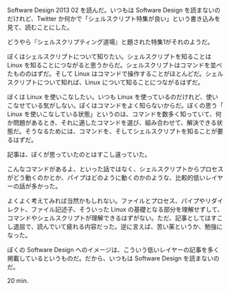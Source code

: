 Software Design 2013 02 を読んだ。いつもは Software Design を読まないのだけれど、Twitter か何かで「シェルスクリプト特集が良い」という書き込みを見て、読むことにした。

どうやら『シェルスクリプティング道場』と題された特集1がそれのようだ。

ぼくはシェルスクリプトについて知りたい。シェルスクリプトを知ることは Linux を知ることにつながると思うからだ。シェルスクリプトはコマンドを並べたもののはずだ。そして Linux はコマンドで操作することがほとんどだ。シェルスクリプトについて知れば、Linux について知ることにつながるはずだ。

ぼくは Linux を使いこなしたい。いつも Linux を使っているのだけれど、使いこなせている気がしない。ぼくはコマンドをよく知らないからだ。ぼくの思う「 Linux を使いこなしている状態」というのは、コマンドを数多く知っていて、何か問題があるとき、それに適したコマンドを選び、組み合わせて、解決できる状態だ。そうなるためには、コマンドを、そしてシェルスクリプトを知ることが要るはずだ。

記事は、ぼくが思っていたのとはすこし違っていた。

こんなコマンドがあるよ、といった話ではなく、シェルスクリプトからプロセスがどう動くのかとか、パイプはどのように動くのかのような、比較的低いレイヤーの話が多かった。

よくよく考えてみれば当然かもしれない。ファイルとプロセス、パイプやリダイレクト、ファイル記述子、そういった Linux の基礎となる部分を理解せずして、コマンドやシェルスクリプトが理解できるはずがない。ただ、記事としてはすこし退屈で、読んでいて疲れる内容だった。逆に言えば、苦い薬というか、勉強になった。

ぼくの Software Design へのイメージは、こういう低いレイヤーの記事を多く掲載しているというものだ。だから、いつもは Software Design を読まないのだ。

20 min.
